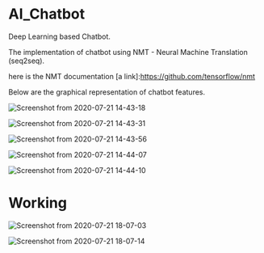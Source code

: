 # AI_Chatbot
Deep Learning based Chatbot.

The implementation of chatbot using NMT - Neural Machine Translation (seq2seq).

here is the NMT documentation [a link]:https://github.com/tensorflow/nmt


Below are the graphical representation of chatbot features.



![Screenshot from 2020-07-21 14-43-18](https://user-images.githubusercontent.com/48185254/88059364-60e48f00-cb82-11ea-97d8-d6907cbf8dbf.png)

![Screenshot from 2020-07-21 14-43-31](https://user-images.githubusercontent.com/48185254/88059578-ac973880-cb82-11ea-8935-5d3a60b434dd.png)

![Screenshot from 2020-07-21 14-43-56](https://user-images.githubusercontent.com/48185254/88059627-c20c6280-cb82-11ea-8676-1b9a963ff02c.png)

![Screenshot from 2020-07-21 14-44-07](https://user-images.githubusercontent.com/48185254/88059660-cafd3400-cb82-11ea-9adb-5c5361b7e21b.png)

![Screenshot from 2020-07-21 14-44-10](https://user-images.githubusercontent.com/48185254/88059663-cc2e6100-cb82-11ea-98ba-d013cf798921.png)



# Working

![Screenshot from 2020-07-21 18-07-03](https://user-images.githubusercontent.com/48185254/88059803-fd0e9600-cb82-11ea-8198-2c5fee915567.png)


![Screenshot from 2020-07-21 18-07-14](https://user-images.githubusercontent.com/48185254/88059810-ff70f000-cb82-11ea-85f8-83c33ca19113.png)
